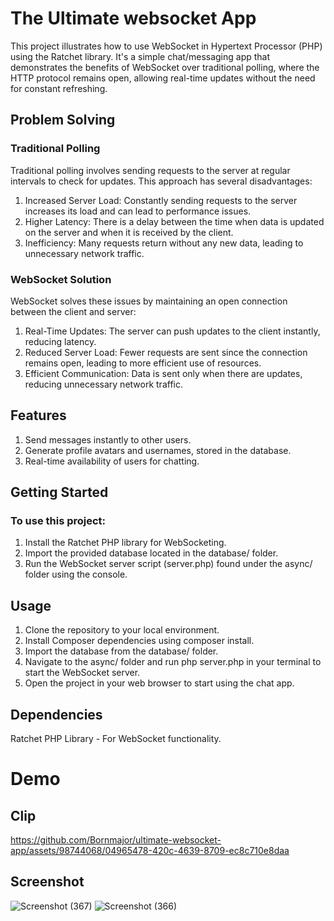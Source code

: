 # The Ultimate websocket App
This project illustrates how to use WebSocket in Hypertext Processor (PHP) using the Ratchet library. It's a simple chat/messaging app that demonstrates the benefits of WebSocket over traditional polling, where the HTTP protocol remains open, allowing real-time updates without the need for constant refreshing.

## Problem Solving
### Traditional Polling
Traditional polling involves sending requests to the server at regular intervals to check for updates. This approach has several disadvantages:

1. Increased Server Load: Constantly sending requests to the server increases its load and can lead to performance issues.
2. Higher Latency: There is a delay between the time when data is updated on the server and when it is received by the client.
3. Inefficiency: Many requests return without any new data, leading to unnecessary network traffic.
   
### WebSocket Solution
WebSocket solves these issues by maintaining an open connection between the client and server:

1. Real-Time Updates: The server can push updates to the client instantly, reducing latency.
2. Reduced Server Load: Fewer requests are sent since the connection remains open, leading to more efficient use of resources.
3. Efficient Communication: Data is sent only when there are updates, reducing unnecessary network traffic.

## Features
1. Send messages instantly to other users.
2. Generate profile avatars and usernames, stored in the database.
3. Real-time availability of users for chatting.

## Getting Started
### To use this project:

1. Install the Ratchet PHP library for WebSocketing.
2. Import the provided database located in the database/ folder.
3. Run the WebSocket server script (server.php) found under the async/ folder using the console.
   
## Usage
1. Clone the repository to your local environment.
2. Install Composer dependencies using composer install.
3. Import the database from the database/ folder.
4. Navigate to the async/ folder and run php server.php in your terminal to start the WebSocket server.
5. Open the project in your web browser to start using the chat app.


## Dependencies
Ratchet PHP Library - For WebSocket functionality.

# Demo

## Clip

https://github.com/Bornmajor/ultimate-websocket-app/assets/98744068/04965478-420c-4639-8709-ec8c710e8daa


## Screenshot
![Screenshot (367)](https://github.com/Bornmajor/ultimate-websocket-app/assets/98744068/fd2b302f-a75f-4fa1-aee1-a323c8e43a29)
![Screenshot (366)](https://github.com/Bornmajor/ultimate-websocket-app/assets/98744068/b5eb5487-5d42-4437-a09e-14d5cad28fb0)
